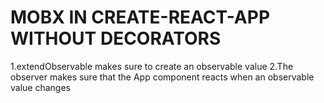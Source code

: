 # MOBX IN CREATE-REACT-APP WITHOUT DECORATORS

1.extendObservable makes sure to create an observable value
2.The observer makes sure that the App component reacts when an observable value changes
